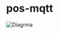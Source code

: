 # pos-mqtt

![Diagrma](http://yuml.me/diagram/scruffy/class/[User|+Forename+;Surname;+HashedPassword;-Salt|+Login();+Logout()])
